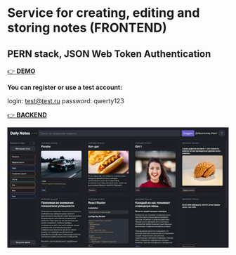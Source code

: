 # Service for creating, editing and storing notes (FRONTEND)

## PERN stack, JSON Web Token Authentication

[👉 **DEMO**](http://185.220.34.235:8080/)

**You can register or use a test account:**

login: test@test.ru
password: qwerty123

[👉 **BACKEND**](https://github.com/kvvprof/daily-notes-server)

![DEMO](https://github.com/kvvprof/daily-notes/blob/master/demo.png?raw=true)
